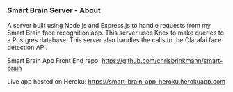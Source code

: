### Smart Brain Server - About

A server built using Node.js and Express.js to handle requests from my Smart Brain face recognition app. This server uses Knex to make queries to a Postgres database. 
This server also handles the calls to the Clarafai face detection API.

Smart Brain App Front End repo: https://github.com/chrisbrinkmann/smart-brain

Live app hosted on Heroku: https://smart-brain-app-heroku.herokuapp.com
